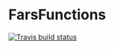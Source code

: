# FarsFunctions
<!-- badges: start -->
[![Travis build status](https://travis-ci.org/cmpear/FarsFunctions.svg?branch=master)](https://travis-ci.org/cmpear/FarsFunctions)
<!-- badges: end -->

